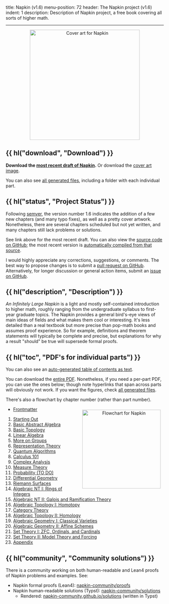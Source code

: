 title: Napkin (v1.6)
menu-position: 72
header: The Napkin project (v1.6)
indent: 1
description: Description of Napkin project, a free book covering all sorts of higher math.

---

<div style="text-align:center;">
<a href="https://venhance.github.io/napkin/Napkin.pdf">
<img src="https://venhance.github.io/napkin/cover-art.png" width="350" alt="Cover art for Napkin" />
</a>
</div>

## {{ hl("download", "Download") }}

**Download the [most recent draft of Napkin][recent].**
Or download the [cover art image](https://venhance.github.io/napkin/cover-art.png).

You can also see [all generated files][all],
including a folder with each individual part.

## {{ hl("status", "Project Status") }}

Following [semver](https://semver.org/), the version number 1.6
indicates the addition of a few new chapters (and many typo fixes),
as well as a pretty cover artwork.
Nonetheless, there are several chapters scheduled but not yet written,
and many chapters still lack problems or solutions.

See link above for the most recent draft.
You can also view the
[source code on GitHub](https://github.com/vEnhance/napkin/);
the most recent version is
[automatically compiled from that source][all].

I would highly appreciate any corrections, suggestions, or comments.
The best way to propose changes is to submit a
[pull request on GitHub](https://github.com/vEnhance/napkin/pulls).
Alternatively, for longer discussion or general action items,
submit an [issue on GitHub](https://github.com/vEnhance/napkin/issues).

## {{ hl("description", "Description") }}

_An Infinitely Large Napkin_ is a light
and mostly self-contained introduction to higher math,
roughly ranging from the undergraduate syllabus to first-year graduate topics.
The Napkin provides a general bird's-eye views of main ideas of fields
and what makes them cool or interesting.
It's less detailed than a real textbook
but more precise than pop-math books and assumes proof experience.
So for example, definitions and theorem statements
will typically be complete and precise,
but explanations for why a result "should" be true will supersede formal proofs.

## {{ hl("toc", "PDF's for individual parts") }}

You can also see an [auto-generated table of contents as text][toc].

You can download the [entire PDF][recent].
Nonetheless, if you need a per-part PDF, you can use the ones below;
though note hyperlinks that span across parts will obviously not work.
If you want the figures, check [all generated files][all].

There's also a flowchart by chapter number (rather than part number).

<span style="float:right;padding:10px; text-align:center;">
<a href="https://venhance.github.io/napkin/flowchart.png">
<img src="https://venhance.github.io/napkin/flowchart.png" width="250" alt="Flowchart for Napkin" >
</a>
</span>

- [Frontmatter](https://venhance.github.io/napkin/Parts/part-00-napkin-frontmatter.pdf)

1. [Starting Out](https://venhance.github.io/napkin/Parts/part-01-napkin-starting-out.pdf)
2. [Basic Abstract Algebra](https://venhance.github.io/napkin/Parts/part-02-napkin-basic-abstract-algebra.pdf)
3. [Basic Topology](https://venhance.github.io/napkin/Parts/part-03-napkin-basic-topology.pdf)
4. [Linear Algebra](https://venhance.github.io/napkin/Parts/part-04-napkin-linear-algebra.pdf)
5. [More on Groups](https://venhance.github.io/napkin/Parts/part-05-napkin-more-on-groups.pdf)
6. [Representation Theory](https://venhance.github.io/napkin/Parts/part-06-napkin-representation-theory.pdf)
7. [Quantum Algorithms](https://venhance.github.io/napkin/Parts/part-07-napkin-quantum-algorithms.pdf)
8. [Calculus 101](https://venhance.github.io/napkin/Parts/part-08-napkin-calculus-101.pdf)
9. [Complex Analysis](https://venhance.github.io/napkin/Parts/part-09-napkin-complex-analysis.pdf)
10. [Measure Theory](https://venhance.github.io/napkin/Parts/part-10-napkin-measure-theory.pdf)
11. [Probability (TO DO)](https://venhance.github.io/napkin/Parts/part-11-napkin-probability-to-do.pdf)
12. [Differential Geometry](https://venhance.github.io/napkin/Parts/part-12-napkin-differential-geometry.pdf)
13. [Riemann Surfaces](https://venhance.github.io/napkin/Parts/part-13-napkin-riemann-surfaces.pdf)
14. [Algebraic NT I: Rings of Integers](https://venhance.github.io/napkin/Parts/part-14-napkin-algebraic-nt-i.pdf)
15. [Algebraic NT II: Galois and Ramification Theory](https://venhance.github.io/napkin/Parts/part-15-napkin-algebraic-nt-ii.pdf)
16. [Algebraic Topology I: Homotopy](https://venhance.github.io/napkin/Parts/part-16-napkin-algebraic-topology-i.pdf)
17. [Category Theory](https://venhance.github.io/napkin/Parts/part-17-napkin-category-theory.pdf)
18. [Algebraic Topology II: Homology](https://venhance.github.io/napkin/Parts/part-18-napkin-algebraic-topology-ii.pdf)
19. [Algebraic Geometry I: Classical Varieties](https://venhance.github.io/napkin/Parts/part-19-napkin-algebraic-geometry-i.pdf)
20. [Algebraic Geometry II: Affine Schemes](https://venhance.github.io/napkin/Parts/part-20-napkin-algebraic-geometry-ii.pdf)
21. [Set Theory I: ZFC, Ordinals, and Cardinals](https://venhance.github.io/napkin/Parts/part-21-napkin-set-theory-i.pdf)
22. [Set Theory II: Model Theory and Forcing](https://venhance.github.io/napkin/Parts/part-22-napkin-set-theory-ii.pdf)
23. [Appendix](https://venhance.github.io/napkin/Parts/part-23-napkin-appendix.pdf)

## {{ hl("community", "Community solutions") }}

There is a community working on both human-readable and Lean4 proofs
of Napkin problems and examples. See:

- Napkin formal proofs (Lean4): [napkin-community/proofs](https://github.com/napkin-community/proofs)
- Napkin human-readable solutions (Typst): [napkin-community/solutions](https://github.com/napkin-community/solutions)
  - Rendered: [napkin-community.github.io/solutions](https://napkin-community.github.io/solutions/) (written in Typst)

[recent]: https://venhance.github.io/napkin/Napkin.pdf
[toc]: https://venhance.github.io/napkin/toc.txt
[all]: https://venhance.github.io/napkin
